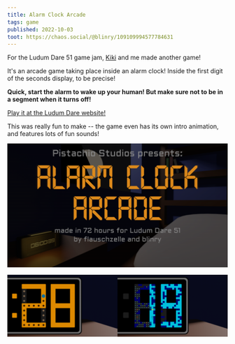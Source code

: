 ```yaml
---
title: Alarm Clock Arcade
tags: game
published: 2022-10-03
toot: https://chaos.social/@blinry/109109994577784631
---
```


For the Ludum Dare 51 game jam, [Kiki](https://flauschzelle.de) and me made another game!

It's an arcade game taking place inside an alarm clock! Inside the first digit of the seconds display, to be precise!

**Quick, start the alarm to wake up your human! But make sure not to be in a segment when it turns off!**

[Play it at the Ludum Dare website!](https://ldjam.com/events/ludum-dare/51/alarm-clock-arcade)

This was really fun to make -- the game even has its own intro animation, and features lots of fun sounds!

![](title.png)

![](screenshots.png)
